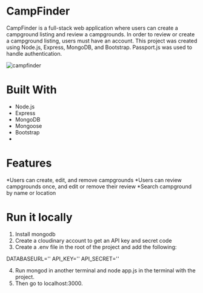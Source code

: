 # CampFinder
CampFinder is a full-stack web application where users can create a campground listing and review a campgrounds. In order to review or create a campground listing, users must have an account. This project was created using Node.js, Express, MongoDB, and Bootstrap. Passport.js was used to handle authentication.

![campfinder](https://github.com/serhatyildiz1/CampFinder/assets/79581764/e2401a76-9a59-44b8-aa23-d8d5c94a49d9)

# Built With
* Node.js
* Express
* MongoDB
* Mongoose
* Bootstrap
* 
# Features
*Users can create, edit, and remove campgrounds
*Users can review campgrounds once, and edit or remove their review
*Search campground by name or location

# Run it locally
1. Install mongodb
2. Create a cloudinary account to get an API key and secret code
3. Create a .env file in the root of the project and add the following:
  
DATABASEURL='<url>'
API_KEY='<cloudinary api key>'
API_SECRET='<cloudinary secret key>'

4. Run mongod in another terminal and node app.js in the terminal with the project.
5. Then go to localhost:3000.
